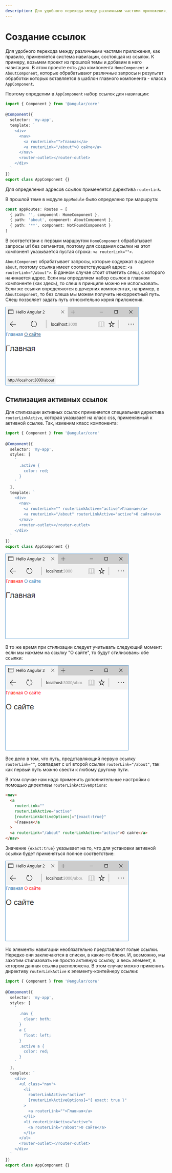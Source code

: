 ```yaml
---
description: Для удобного перехода между различными частями приложения, как правило, применяется система навигации, состоящая из ссылок
---
```


# Создание ссылок

Для удобного перехода между различными частями приложения, как правило, применяется система навигации, состоящая из ссылок. К примеру, возьмем проект из прошлой темы и добавим в него навигацию. В этом проекте есть два компонента `HomeComponent` и `AboutComponent`, которые обрабатывают различные запросы и результат обработки которых вставляется в шаблон главного компонента - класса `AppComponent`.

Поэтому определим в `AppComponent` набор ссылок для навигации:

```typescript
import { Component } from '@angular/core'

@Component({
  selector: 'my-app',
  template: `
    <div>
      <nav>
        <a routerLink="">Главная</a>
        <a routerLink="/about">О сайте</a>
      </nav>
      <router-outlet></router-outlet>
    </div>
  `
})
export class AppComponent {}
```

Для определения адресов ссылок применяется директива `routerLink`.

В прошлой теме в модуле `AppModule` было определено три маршрута:

```typescript
const appRoutes: Routes = [
  { path: '', component: HomeComponent },
  { path: 'about', component: AboutComponent },
  { path: '**', component: NotFoundComponent }
]
```

В соответствии с первым маршрутом `HomeComponent` обрабатывает запросы url без сегментов, поэтому для создания ссылки на этот компонент указывается пустая строка: `<a routerLink="">`.

`AboutComponent` обрабатывает запросы, которые содержат в адресе `about`, поэтому ссылка имеет соответствующий адрес: `<a routerLink="/about">`. В данном случае стоит отметить слеш, с которого начинается адрес. Если мы определяем набор ссылок в главном компоненте (как здесь), то слеш в принципе можно не использовать. Если же ссылки определяются в дочерних компонентах, например, в `AboutComponent`, то без слеша мы можем получить некорректный путь. Слеш позволяет задать путь относительно корня приложения.

![Скриншот](links-1.png)

## Стилизация активных ссылок

Для стилизации активных ссылок применяется специальная директива `routerLinkActive`, которая указывает на класс css, применяемый к активной ссылке. Так, изменим класс компонента:

```typescript
import { Component } from '@angular/core'

@Component({
  selector: 'my-app',
  styles: [
    `
      .active {
        color: red;
      }
    `
  ],
  template: `
    <div>
      <nav>
        <a routerLink="" routerLinkActive="active">Главная</a>
        <a routerLink="/about" routerLinkActive="active">О сайте</a>
      </nav>
      <router-outlet></router-outlet>
    </div>
  `
})
export class AppComponent {}
```

![Скриншот](links-2.png)

В то же время при стилизации следует учитывать следующий момент: если мы нажмем на ссылку "О сайте", то будут стилизованы обе ссылки:

![Скриншот](links-3.png)

Все дело в том, что путь, представляющий первую ссылку `routerLink=""`, совпадает с url второй ссылки `routerLink="/about"`, так как первый путь можно свести к любому другому пути.

В этом случае нам надо применить дополнительные настройки с помощью директивы `routerLinkActiveOptions`:

```html
<nav>
  <a
    routerLink=""
    routerLinkActive="active"
    [routerLinkActiveOptions]="{exact:true}"
    >Главная</a
  >
  <a routerLink="/about" routerLinkActive="active">О сайте</a>
</nav>
```

Значение `{exact:true}` указывает на то, что для установки активной ссылки будет применяться полное соответствие:

![Скриншот](links-4.png)

Но элементы навигации необязательно представляют голые ссылки. Нередко они заключаются в списки, в какие-то блоки. И, возможно, мы захотим стилизовать не просто активную ссылку, а весь элемент, в котором данная ссылка расположена. В этом случае можно применить директиву `routerLinkActive` к элементу-контейнеру ссылки:

```typescript
import { Component } from '@angular/core'

@Component({
  selector: 'my-app',
  styles: [
    `
      .nav {
        clear: both;
      }
      a {
        float: left;
      }
      .active a {
        color: red;
      }
    `
  ],
  template: `
    <div>
      <ul class="nav">
        <li
          routerLinkActive="active"
          [routerLinkActiveOptions]="{ exact: true }"
        >
          <a routerLink="">Главная</a>
        </li>
        <li routerLinkActive="active">
          <a routerLink="/about">О сайте</a>
        </li>
      </ul>
      <router-outlet></router-outlet>
    </div>
  `
})
export class AppComponent {}
```
